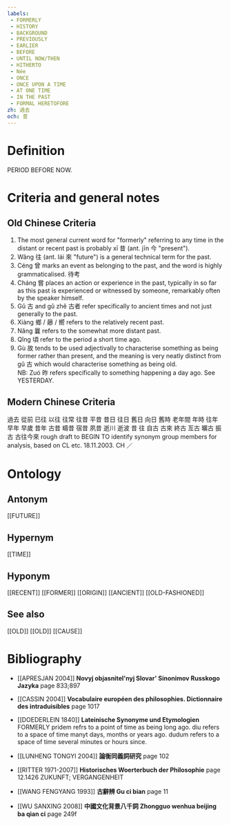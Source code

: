 ```yaml
---
labels: 
 - FORMERLY
 - HISTORY
 - BACKGROUND
 - PREVIOUSLY
 - EARLIER
 - BEFORE
 - UNTIL NOW/THEN
 - HITHERTO
 - Née
 - ONCE
 - ONCE UPON A TIME
 - AT ONE TIME
 - IN THE PAST
 - FORMAL HERETOFORE
zh: 過去
och: 昔
---
```


# Definition
PERIOD BEFORE NOW.
# Criteria and general notes
## Old Chinese Criteria
1. The most general current word for "formerly" referring to any time in the distant or recent past is probably xī 昔 (ant. jīn 今 "present").
2. Wǎng 往 (ant. lái 來 "future") is a general technical term for the past.
3. Céng 曾 marks an event as belonging to the past, and the word is highly grammaticalised. 待考
4. Cháng 嘗 places an action or experience in the past, typically in so far as this past is experienced or witnessed by someone, remarkably often by the speaker himself.
5. Gǔ 古 and gǔ zhě 古者 refer specifically to ancient times and not just generally to the past.
6. Xiàng 鄉 / 曏 / 嚮 refers to the relatively recent past.
7. Nǎng 曩 refers to the somewhat more distant past.
8. Qǐng 頃 refer to the period a short time ago.
9. Gù 故 tends to be used adjectivally to characterise something as being former rather than present, and the meaning is very neatly distinct from gǔ 古 which would characterise something as being old.\
NB: Zuó 昨 refers specifically to something happening a day ago. See YESTERDAY.
## Modern Chinese Criteria
過去
從前
已往
以往
往常
往昔
平昔
昔日
往日
舊日
向日
舊時
老年間
年時
往年
早年
早歲
昔年
古昔
疇昔
宿昔
夙昔
逝川
逝波
昔
往
自古
古來
終古
亙古
曠古
振古
古往今來
rough draft to BEGIN TO identify synonym group members for analysis, based on CL etc. 18.11.2003. CH ／
# Ontology

## Antonym
[[FUTURE]]
## Hypernym
[[TIME]]
## Hyponym
[[RECENT]]
[[FORMER]]
[[ORIGIN]]
[[ANCIENT]]
[[OLD-FASHIONED]]
## See also
[[OLD]]
[[OLD]]
[[CAUSE]]
# Bibliography
- [[APRESJAN 2004]]
**Novyj objasnitel'nyj Slovar' Sinonimov Russkogo Jazyka** page 833;897

- [[CASSIN 2004]]
**Vocabulaire européen des philosophies. Dictionnaire des intraduisibles** page 1017

- [[DOEDERLEIN 1840]]
**Lateinische Synonyme und Etymologien** 
FORMERLY
pridem refrs to a point of time as being long ago.
diu refers to a space of time manyt days, months or years ago.
dudum refers to a space of time several minutes or hours since.
- [[LUNHENG TONGYI 2004]]
**論衡同義詞研究** page 102

- [[RITTER 1971-2007]]
**Historisches Woerterbuch der Philosophie** page 12.1426
ZUKUNFT; VERGANGENHEIT
- [[WANG FENGYANG 1993]]
**古辭辨 Gu ci bian** page 11

- [[WU SANXING 2008]]
**中國文化背景八千詞 Zhongguo wenhua beijing ba qian ci** page 249f
